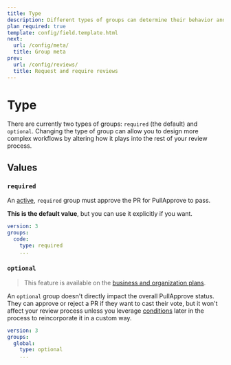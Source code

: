 ```yaml
---
title: Type
description: Different types of groups can determine their behavior and impact on your review process.
plan_required: true
template: config/field.template.html
next:
  url: /config/meta/
  title: Group meta
prev:
  url: /config/reviews/
  title: Request and require reviews
---
```


# Type

There are currently two types of groups: `required` (the default) and `optional`.
Changing the type of group can allow you to design more complex workflows by altering how it plays into the rest of your review process.

## Values

### `required`

An [active](/config/conditions/), `required` group must approve the PR for PullApprove to pass.

**This is the default value**, but you can use it explicitly if you want.

```yaml
version: 3
groups:
  code:
    type: required
    ...
```

### `optional`

> This feature is available on the [business and organization plans](https://www.pullapprove.com/pricing/).

An `optional` group doesn't directly impact the overall PullApprove status.
They can approve or reject a PR if they want to cast their vote,
but it won't affect your review process unless you leverage [conditions](/config/conditions/) later in the process to reincorporate it in a custom way.

```yaml
version: 3
groups:
  global:
    type: optional
    ...
```
